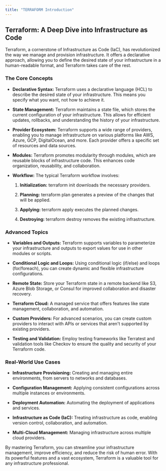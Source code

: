 ```yaml
---
title: "TERRAFORM Introduction"
---
```


Terraform: A Deep Dive into Infrastructure as Code
--------------------------------------------------

Terraform, a cornerstone of Infrastructure as Code (IaC), has revolutionized the way we manage and provision infrastructure. It offers a declarative approach, allowing you to define the desired state of your infrastructure in a human-readable format, and Terraform takes care of the rest.

### The Core Concepts

*   **Declarative Syntax:** Terraform uses a declarative language (HCL) to describe the desired state of your infrastructure. This means you specify what you want, not how to achieve it.
    
*   **State Management:** Terraform maintains a state file, which stores the current configuration of your infrastructure. This allows for efficient updates, rollbacks, and understanding the history of your infrastructure.
    
*   **Provider Ecosystem:** Terraform supports a wide range of providers, enabling you to manage infrastructure on various platforms like AWS, Azure, GCP, DigitalOcean, and more. Each provider offers a specific set of resources and data sources.
    
*   **Modules:** Terraform promotes modularity through modules, which are reusable blocks of infrastructure code. This enhances code organization, reusability, and collaboration.
    
*   **Workflow:** The typical Terraform workflow involves:
    
    1.  **Initialization:** terraform init downloads the necessary providers.
        
    2.  **Planning:** terraform plan generates a preview of the changes that will be applied.
        
    3.  **Applying:** terraform apply executes the planned changes.
        
    4.  **Destroying:** terraform destroy removes the existing infrastructure.
        

### Advanced Topics

*   **Variables and Outputs:** Terraform supports variables to parameterize your infrastructure and outputs to export values for use in other modules or scripts.
    
*   **Conditional Logic and Loops:** Using conditional logic (if/else) and loops (for/foreach), you can create dynamic and flexible infrastructure configurations.
    
*   **Remote State:** Store your Terraform state in a remote backend like S3, Azure Blob Storage, or Consul for improved collaboration and disaster recovery.
    
*   **Terraform Cloud:** A managed service that offers features like state management, collaboration, and automation.
    
*   **Custom Providers:** For advanced scenarios, you can create custom providers to interact with APIs or services that aren't supported by existing providers.
    
*   **Testing and Validation:** Employ testing frameworks like Terratest and validation tools like Checkov to ensure the quality and security of your Terraform code.
    

### Real-World Use Cases

*   **Infrastructure Provisioning:** Creating and managing entire environments, from servers to networks and databases.
    
*   **Configuration Management:** Applying consistent configurations across multiple instances or environments.
    
*   **Deployment Automation:** Automating the deployment of applications and services.
    
*   **Infrastructure as Code (IaC):** Treating infrastructure as code, enabling version control, collaboration, and automation.
    
*   **Multi-Cloud Management:** Managing infrastructure across multiple cloud providers.
    

By mastering Terraform, you can streamline your infrastructure management, improve efficiency, and reduce the risk of human error. With its powerful features and a vast ecosystem, Terraform is a valuable tool for any infrastructure professional.